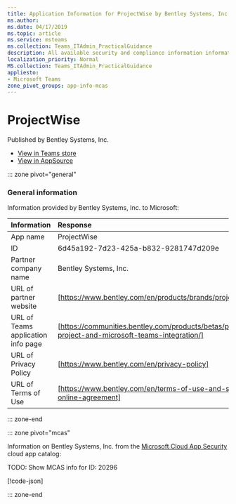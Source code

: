 ```yaml
---
title: Application Information for ProjectWise by Bentley Systems, Inc.
ms.author: 
ms.date: 04/17/2019
ms.topic: article
ms.service: msteams
ms.collection: Teams_ITAdmin_PracticalGuidance
description: All available security and compliance information information for ProjectWise, its data handling policies, its Microsoft Cloud App Security app catalog information, and security/compliance information in the CSA STAR registry.
localization_priority: Normal
MS.collection: Teams_ITAdmin_PracticalGuidance
appliesto:
- Microsoft Teams
zone_pivot_groups: app-info-mcas
---
```

# ProjectWise

Published by Bentley Systems, Inc.
* <a href="https://teams.microsoft.com/l/app/6d45a192-7d23-425a-b832-9281747d209e" target="_blank">View in Teams store</a>
* <a href="https://appsource.microsoft.com/en-us/product/office/WA104381873" target="_blank">View in AppSource</a>

::: zone pivot="general"

### General information

Information provided by Bentley Systems, Inc. to Microsoft:

| **Information** | **Response** |
|:----------------|:-------------|
| App name | ProjectWise |
| ID | 6d45a192-7d23-425a-b832-9281747d209e |
| Partner company name | Bentley Systems, Inc. |
| URL of partner website | [https://www.bentley.com/en/products/brands/projectwise] |
| URL of Teams application info page | [https://communities.bentley.com/products/betas/projectwise-project-and-microsoft-teams-integration/] |
| URL of Privacy Policy | [https://www.bentley.com/en/privacy-policy] |
| URL of Terms of Use | [https://www.bentley.com/en/terms-of-use-and-select-online-agreement] |

::: zone-end


::: zone pivot="mcas"

Information on Bentley Systems, Inc. from the [Microsoft Cloud App Security](https://www.microsoft.com/en-us/enterprise-mobility-security/cloud-app-security) cloud app catalog:

TODO: Show MCAS info for ID: 20296

[!code-json[](./json/20296.json)]

::: zone-end


